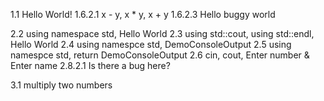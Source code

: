 1.1			Hello World!
1.6.2.1		x - y, x * y, x + y
1.6.2.3		Hello buggy world

2.2			using namespace std, Hello World
2.3			using std::cout, using std::endl, Hello World
2.4			using namespce std, DemoConsoleOutput
2.5			using namespce std, return DemoConsoleOutput
2.6			cin, cout, Enter number & Enter name
2.8.2.1		Is there a bug here?

3.1			multiply two numbers



